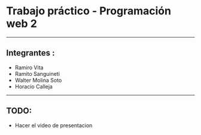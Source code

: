 # Trabajo práctico - Programación web 2
---
## Integrantes :
* Ramiro Vita
* Ramito Sanguineti
* Walter Molina Soto
* Horacio Calleja
---
## TODO:
* Hacer el video de presentacion
